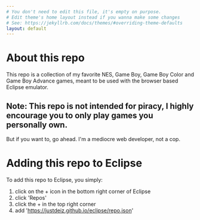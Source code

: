 ```yaml
---
# You don't need to edit this file, it's empty on purpose.
# Edit theme's home layout instead if you wanna make some changes
# See: https://jekyllrb.com/docs/themes/#overriding-theme-defaults
layout: default
---
```

About this repo
===============
This repo is a collection of my favorite NES, Game Boy, Game Boy Color and Game Boy Advance games, meant to be used with the browser based Eclipse emulator.

Note: This repo is not intended for piracy, I highly encourage you to only play games you personally own. 
------------------------------------
But if you want to, go ahead. I'm a mediocre web developer, not a cop.

Adding this repo to Eclipse
===========================
To add this repo to Eclipse, you simply:
1. click on the + icon in the bottom right corner of Eclipse
2. click 'Repos'
3. click the + in the top right corner 
4. add 'https://justdeiz.github.io/eclipse/repo.json'
